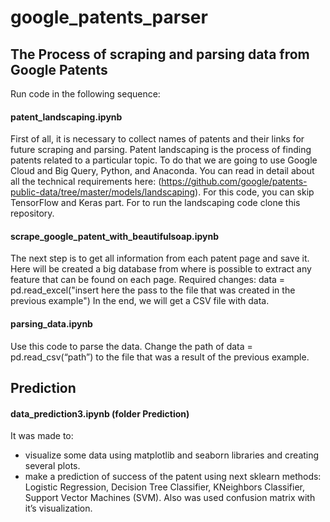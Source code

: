 # google_patents_parser
## The Process of scraping and parsing data from Google Patents

Run code in the following sequence:

 #### patent_landscaping.ipynb
First of all, it is necessary to collect names of patents and their links for future scraping and parsing. Patent landscaping is the process of finding patents related to a particular topic. To do that we are going to use Google Cloud and Big Query, Python, and Anaconda. You can read in detail about all the technical requirements here: (https://github.com/google/patents-public-data/tree/master/models/landscaping). For this code, you can skip TensorFlow and Keras part. For to run the landscaping code clone this repository.
 #### scrape_google_patent_with_beautifulsoap.ipynb
The next step is to get all information from each patent page and save it. Here will be created a big database from where is possible to extract any feature that can be found on each page.  Required changes:
data = pd.read_excel("insert here the pass to the file that was created in the previous example")
In the end, we will get a CSV file with data.
####  parsing_data.ipynb
Use this code to parse the data. Change the path of data = pd.read_csv(“path”) to the file that was a result of the previous example. 

## Prediction

#### data_prediction3.ipynb (folder Prediction) 

It was made to:
-	visualize some data using matplotlib and seaborn libraries and creating several plots.
-	make a prediction of success of the patent using next sklearn methods: Logistic Regression, Decision Tree Classifier, KNeighbors Classifier, Support Vector Machines (SVM). Also was used confusion matrix with it’s visualization. 
